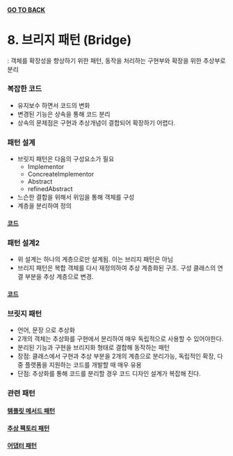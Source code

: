 #### [GO TO BACK](../README.md)

# 8. 브리지 패턴 (Bridge)
: 객체를 확장성을 향상하기 위한 패턴, 동작을 처리하는 구현부와 확장을 위한 추상부로 분리

### 복잡한 코드
- 유지보수 하면서 코드의 변화
- 변경된 기능은 상속을 통해 코드 분리
- 상속의 문제점은 구현과 추상개념이 결합되어 확장하기 어렵다.

### 패턴 설계
- 브릿지 패턴은 다음의 구성요소가 필요
    - Implementor
    - ConcreateImplementor
    - Abstract
    - refinedAbstract
- 느슨한 결합을 위해서 위임을 통해 객체를 구성
- 계층을 분리하여 정의

#### [코드](./pt1/Main.java)

### 패턴 설계2
- 위 설계는 하나의 계층으로만 설계됨. 이는 브리지 패턴은 아님
- 브리지 패턴은 복합 객체를 다시 재정의하여 추상 계층화된 구조. 구성 클래스의 연결 부분을 추상 계층으로 변경.

#### [코드](./pt2/Main.java)

### 브릿지 패턴
- 언어, 문장 으로 추상화
- 2개의 객체는 추상화를 구현에서 분리하여 매우 독립적으로 사용할 수 있어야한다.
- 분리된 기능과 구현을 브리지화 형태로 결합해 동작하는 패턴
- 장점: 클래스에서 구현과 추상 부분을 2개의 계층으로 분리가능, 독립적인 확장, 다중 플랫폼을 지원하는 코드를 개발할 때 매우 유용
- 단점: 추상화를 통해 코드를 분리할 경우 코드 디자인 설계가 복잡해 진다.

### 관련 패턴
#### [템플릿 메서드 패턴](../chapter22/README.md)
#### [추상 팩토리 패턴](../chapter4/README.md)
#### [어댑터 패턴](../chapter7/README.md)
